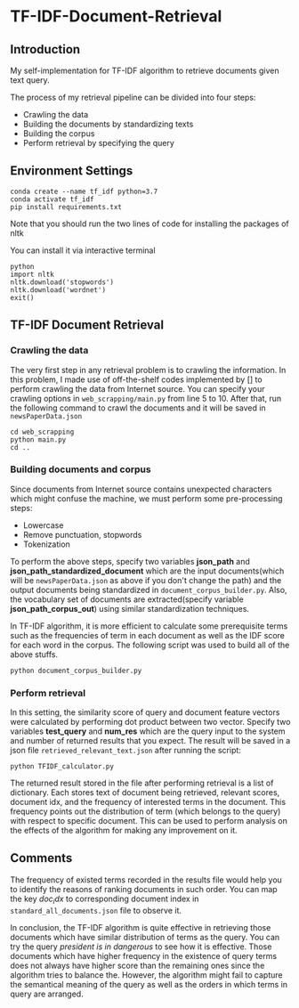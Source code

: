 # TF-IDF-Document-Retrieval

## Introduction

My self-implementation for TF-IDF algorithm to retrieve documents given text query. 

The process of my retrieval pipeline can be divided into four steps:

+ Crawling the data
+ Building the documents by standardizing texts
+ Building the corpus
+ Perform retrieval by specifying the query

## Environment Settings

```
conda create --name tf_idf python=3.7
conda activate tf_idf
pip install requirements.txt
```

Note that you should run the two lines of code for installing the packages of nltk

You can install it via interactive terminal

```
python
import nltk
nltk.download('stopwords')
nltk.download('wordnet')
exit()
```

## TF-IDF Document Retrieval
### Crawling the data

The very first step in any retrieval problem is to crawling the information. In this problem, I made use of off-the-shelf codes implemented by [] to perform crawling the data
from Internet source. You can specify your crawling options in `web_scrapping/main.py` from line 5 to 10. After that, run the following command to crawl the documents 
and it will be saved in ```newsPaperData.json```

```
cd web_scrapping
python main.py
cd ..
```

### Building documents and corpus
Since documents from Internet source contains unexpected characters which might confuse the machine, we must perform some pre-processing steps: 
+ Lowercase
+ Remove punctuation, stopwords
+ Tokenization

To perform the above steps, specify two variables **json_path** and **json_path_standardized_document** which are the input documents(which will be ```newsPaperData.json``` as above if you don't change the path) and the output documents
being standardized in ```document_corpus_builder.py```. Also, the vocabulary set of documents are extracted(specify variable **json_path_corpus_out**) using similar standardization techniques.

In TF-IDF algorithm, it is more efficient to calculate some prerequisite terms such as the frequencies of term in each document as well as the IDF score for each word in the corpus. The following
script was used to build all of the above stuffs. 

```
python document_corpus_builder.py
```

### Perform retrieval
In this setting, the similarity score of query and document feature vectors were calculated by performing dot product between two vector.
Specify two variables **test_query** and **num_res** which are the query input to the system and number of returned results that you expect. The result will be saved in 
a json file ```retrieved_relevant_text.json``` after running the script:

```
python TFIDF_calculator.py
```

The returned result stored in the file after performing retrieval is a list of dictionary. Each stores text of document being retrieved, relevant scores, document idx, and 
the frequency of interested terms in the document. This frequency points out the distribution of term (which belongs to the query) with respect to specific document. This can be used
to perform analysis on the effects of the algorithm for making any improvement on it.

## Comments
The frequency of existed terms recorded in the results file would help you to identify the reasons of ranking documents in such order. You can map the key $doc_idx$ to corresponding
document index in ```standard_all_documents.json``` file to observe it.

In conclusion, the TF-IDF algorithm is quite effective in retrieving those documents which have similar distribution of terms as the query. You can try the query *president is in dangerous* to
see how it is effective. Those documents which have higher frequency in the existence of query terms does not always have higher score than the remaining ones since the algorithm
tries to balance the. However, the algorithm might fail to capture the semantical meaning of the query as well as the orders in which terms in query are arranged.
